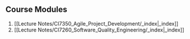 ## Course Modules

1. [[Lecture Notes/CI7350_Agile_Project_Development/_index|_index]]
2. [[Lecture Notes/CI7260_Software_Quality_Engineering/_index|_index]]